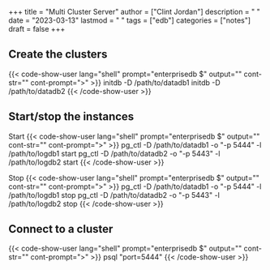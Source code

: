 +++
title = "Multi Cluster Server"
author = ["Clint Jordan"]
description = " "
date = "2023-03-13"
lastmod = " "
tags = ["edb"]
categories = ["notes"]
draft = false
+++

## Create the clusters

{{< code-show-user lang="shell" prompt="enterprisedb $" output="" cont-str="" cont-prompt=">" >}}
initdb -D /path/to/datadb1
initdb -D /path/to/datadb2
{{< /code-show-user >}}


## Start/stop the instances
Start
{{< code-show-user lang="shell" prompt="enterprisedb $" output="" cont-str="" cont-prompt=">" >}}
pg_ctl -D /path/to/datadb1 -o "-p 5444" -l /path/to/logdb1 start
pg_ctl -D /path/to/datadb2 -o "-p 5443" -l /path/to/logdb2 start
{{< /code-show-user >}}

Stop
{{< code-show-user lang="shell" prompt="enterprisedb $" output="" cont-str="" cont-prompt=">" >}}
pg_ctl -D /path/to/datadb1 -o "-p 5444" -l /path/to/logdb1 stop
pg_ctl -D /path/to/datadb2 -o "-p 5443" -l /path/to/logdb2 stop
{{< /code-show-user >}}

## Connect to a cluster
{{< code-show-user lang="shell" prompt="enterprisedb $" output="" cont-str="" cont-prompt=">" >}}
psql "port=5444"
{{< /code-show-user >}}


